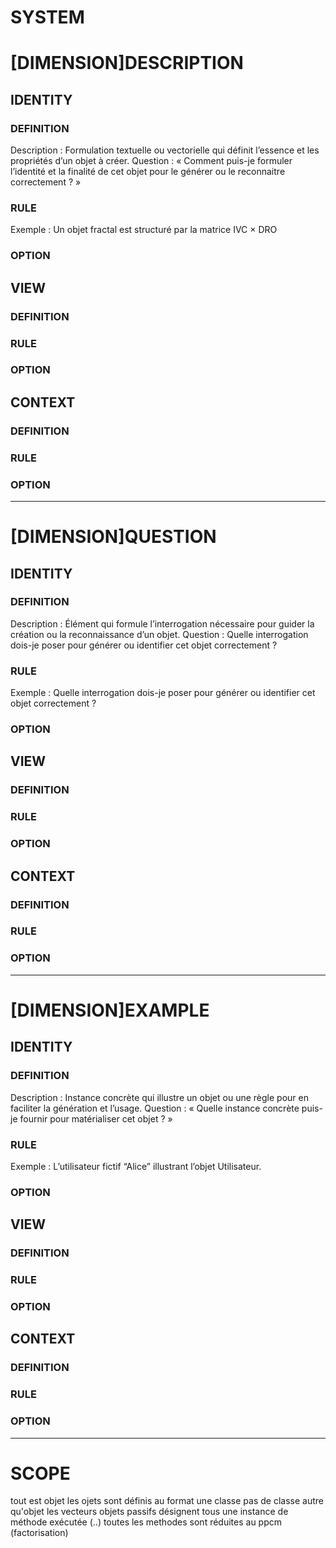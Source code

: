 # SYSTEM

# [DIMENSION]DESCRIPTION
## IDENTITY
### DEFINITION
Description : Formulation textuelle ou vectorielle qui définit l’essence et les propriétés d’un objet à créer.
Question : « Comment puis-je formuler l’identité et la finalité de cet objet pour le générer ou le reconnaitre correctement ? »
### RULE
Exemple :  Un objet fractal est structuré par la matrice IVC × DRO 
### OPTION
## VIEW
### DEFINITION
### RULE
### OPTION
## CONTEXT
### DEFINITION
### RULE
### OPTION
------------------------------------------------------------------

# [DIMENSION]QUESTION
## IDENTITY
### DEFINITION
Description : Élément qui formule l’interrogation nécessaire pour guider la création ou la reconnaissance d’un objet.
Question : Quelle interrogation dois-je poser pour générer ou identifier cet objet correctement ?
### RULE
Exemple : Quelle interrogation dois-je poser pour générer ou identifier cet objet correctement ?

### OPTION
## VIEW
### DEFINITION
### RULE
### OPTION
## CONTEXT
### DEFINITION
### RULE
### OPTION
------------------------------------------------------------------


# [DIMENSION]EXAMPLE
## IDENTITY
### DEFINITION
Description : Instance concrète qui illustre un objet ou une règle pour en faciliter la génération et l’usage.
Question : « Quelle instance concrète puis-je fournir pour matérialiser cet objet ? »
### RULE
Exemple : L’utilisateur  fictif “Alice” illustrant l’objet Utilisateur.
### OPTION
## VIEW
### DEFINITION
### RULE
### OPTION
## CONTEXT
### DEFINITION
### RULE
### OPTION
------------------------------------------------------------------

# SCOPE

tout est objet
les ojets sont définis au format une classe
pas de classe autre qu'objet
les vecteurs objets passifs désignent tous une instance de méthode exécutée (<method>.<object>.<bundleparams>)
toutes les methodes sont réduites au ppcm (factorisation)

#